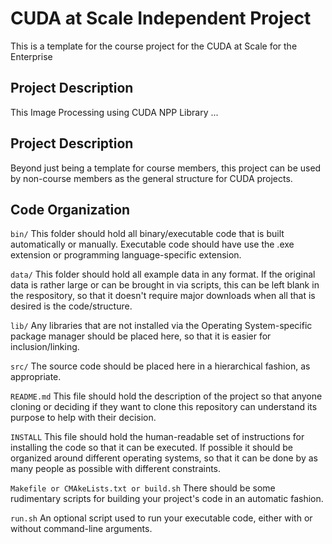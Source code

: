 # CUDA at Scale Independent Project 
This is a template for the course project for the CUDA at Scale for the Enterprise
## Project Description
This 
Image Processing using CUDA NPP Library
...
## Project Description
Beyond just being a template for course members, this project can be used by non-course members as the general structure for CUDA projects.

## Code Organization
```bin/```
This folder should hold all binary/executable code that is built automatically or manually. Executable code should have use the .exe extension or programming language-specific extension.

```data/```
This folder should hold all example data in any format. If the original data is rather large or can be brought in via scripts, this can be left blank in the respository, so that it doesn't require major downloads when all that is desired is the code/structure.

```lib/```
Any libraries that are not installed via the Operating System-specific package manager should be placed here, so that it is easier for inclusion/linking.

```src/```
The source code should be placed here in a hierarchical fashion, as appropriate.

```README.md```
This file should hold the description of the project so that anyone cloning or deciding if they want to clone this repository can understand its purpose to help with their decision.

```INSTALL```
This file should hold the human-readable set of instructions for installing the code so that it can be executed. If possible it should be organized around different operating systems, so that it can be done by as many people as possible with different constraints.

```Makefile or CMAkeLists.txt or build.sh```
There should be some rudimentary scripts for building your project's code in an automatic fashion.

```run.sh```
An optional script used to run your executable code, either with or without command-line arguments.

